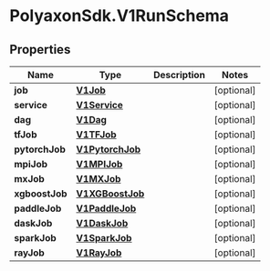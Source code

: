 # PolyaxonSdk.V1RunSchema

## Properties

Name | Type | Description | Notes
------------ | ------------- | ------------- | -------------
**job** | [**V1Job**](V1Job.md) |  | [optional] 
**service** | [**V1Service**](V1Service.md) |  | [optional] 
**dag** | [**V1Dag**](V1Dag.md) |  | [optional] 
**tfJob** | [**V1TFJob**](V1TFJob.md) |  | [optional] 
**pytorchJob** | [**V1PytorchJob**](V1PytorchJob.md) |  | [optional] 
**mpiJob** | [**V1MPIJob**](V1MPIJob.md) |  | [optional] 
**mxJob** | [**V1MXJob**](V1MXJob.md) |  | [optional] 
**xgboostJob** | [**V1XGBoostJob**](V1XGBoostJob.md) |  | [optional] 
**paddleJob** | [**V1PaddleJob**](V1PaddleJob.md) |  | [optional] 
**daskJob** | [**V1DaskJob**](V1DaskJob.md) |  | [optional] 
**sparkJob** | [**V1SparkJob**](V1SparkJob.md) |  | [optional] 
**rayJob** | [**V1RayJob**](V1RayJob.md) |  | [optional] 


